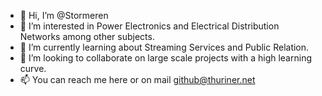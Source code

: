 - 👋 Hi, I’m @Stormeren
- 👀 I’m interested in Power Electronics and Electrical Distribution Networks among other subjects.
- 🌱 I’m currently learning about Streaming Services and Public Relation.
- 💞️ I’m looking to collaborate on large scale projects with a high learning curve.
- 📫 You can reach me here or on mail github@thuriner.net

<!---
Stormeren/Stormeren is a ✨ special ✨ repository because its `README.md` (this file) appears on your GitHub profile.
You can click the Preview link to take a look at your changes.
--->
